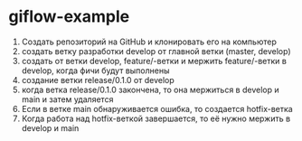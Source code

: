 # giflow-example

1. Создать репозиторий на GitHub и клонировать его на компьютер
2. создать ветку разработки develop от главной ветки (master, develop)
3. создать от ветки develop, feature/-ветки и мержить feature/-ветки в develop, когда фичи будут выполнены
4. создание ветки release/0.1.0 от develop
5. когда ветка release/0.1.0 закончена, то она мержиться в develop и main и затем удаляется
6. Если в ветке main обнаруживается ошибка, то создается hotfix-ветка
7. Когда работа над hotfix-веткой завершается, то её нужно мержить в develop и main
